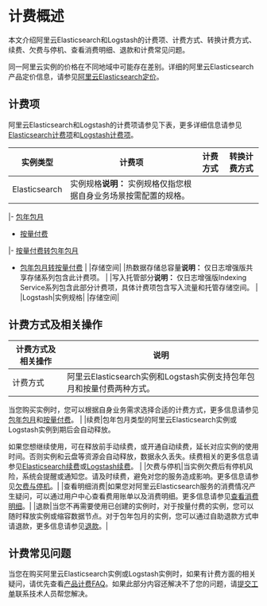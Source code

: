 # 计费概述

本文介绍阿里云Elasticsearch和Logstash的计费项、计费方式、转换计费方式、续费、欠费与停机、查看消费明细、退款和计费常见问题。

同一阿里云实例的价格在不同地域中可能存在差别。详细的阿里云Elasticsearch产品定价信息，请参见[阿里云Elasticsearch定价](https://www.aliyun.com/price/product?spm=a2c0j.9528745.1335467..4bf85a36XRcEa5#/elasticsearch/detail)。

## 计费项

阿里云Elasticsearch和Logstash的计费项请参见下表，更多详细信息请参见[Elasticsearch计费项](/cn.zh-CN/产品计费/计费项/Elasticsearch计费项.md)和[Logstash计费项](/cn.zh-CN/产品计费/计费项/Logstash计费项.md)。

|实例类型|计费项|计费方式|转换计费方式|
|----|---|----|------|
|Elasticsearch|实例规格**说明：** 实例规格仅指您根据自身业务场景按需配置的规格。

|-   [包年包月](/cn.zh-CN/产品计费/计费方式/包年包月.md)
-   [按量付费](/cn.zh-CN/产品计费/计费方式/按量付费.md)

|-   [按量付费转包年包月](/cn.zh-CN/产品计费/转换计费方式/按量付费转包年包月.md)
-   [包年包月转按量付费](/cn.zh-CN/产品计费/转换计费方式/包年包月转按量付费.md) |
|存储空间|
|热数据存储总容量**说明：** 仅日志增强版共享存储系列包含此计费项。 |
|写入托管部分**说明：** 仅日志增强版Indexing Service系列包含此部分计费项，具体计费项包含写入流量和托管存储空间。 |
|Logstash|实例规格|
|存储空间|

## 计费方式及相关操作

|计费方式及相关操作|说明|
|---------|--|
|计费方式|阿里云Elasticsearch实例和Logstash实例支持包年包月和按量付费两种方式。

当您购买实例时，您可以根据自身业务需求选择合适的计费方式，更多信息请参见[包年包月](/cn.zh-CN/产品计费/计费方式/包年包月.md)和[按量付费](/cn.zh-CN/产品计费/计费方式/按量付费.md)。 |
|续费|包年包月类型的阿里云Elasticsearch实例或Logstash实例到期后会自动释放。

如果您想继续使用，可在释放前手动续费，或开通自动续费，延长对应实例的使用时间。否则实例和云盘等资源会自动释放，数据永久丢失。续费相关的更多信息请参见[Elasticsearch续费](/cn.zh-CN/产品计费/续费/Elasticsearch续费.md)或[Logstash续费](/cn.zh-CN/产品计费/续费/Logstash续费.md)。 |
|欠费与停机|当实例欠费后有停机风险，系统会提醒或通知您。请及时续费，避免对您的服务造成影响。更多信息请参见[欠费与停机](/cn.zh-CN/产品计费/欠费与停机.md)。|
|查看明细消费|如果您对阿里云Elasticsearch服务的消费情况产生疑问，可以通过用户中心查看费用账单以及消费明细。更多信息请参见[查看消费明细](/cn.zh-CN/产品计费/查看消费明细.md)。|
|退款|当您不再需要使用已创建的实例时，对于按量付费的实例，您可以随时释放实例或缩容数据节点。对于包年包月的实例，您可以通过自助退款方式申请退款，更多信息请参见[退款](/cn.zh-CN/产品计费/退款.md)。|

## 计费常见问题

当您在购买阿里云Elasticsearch实例或Logstash实例时，如果有计费方面的相关疑问，请优先查看[产品计费FAQ](/cn.zh-CN/产品计费/产品计费FAQ.md)。如果此部分内容还解决不了您的问题，请[提交工单](https://selfservice.console.aliyun.com/ticket/createIndex?accounttraceid=f7b76db740fa486baa4b63bd5848fbc1idrb)联系技术人员帮您解决。

